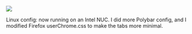 ![](https://db-feed.s3.amazonaws.com/legacy/Screenshot_from_2019_12_09_17_38_33-1575931247175.png)

Linux config: now running on an Intel NUC. I did more Polybar config, and I modified Firefox userChrome.css to make the tabs more minimal.
